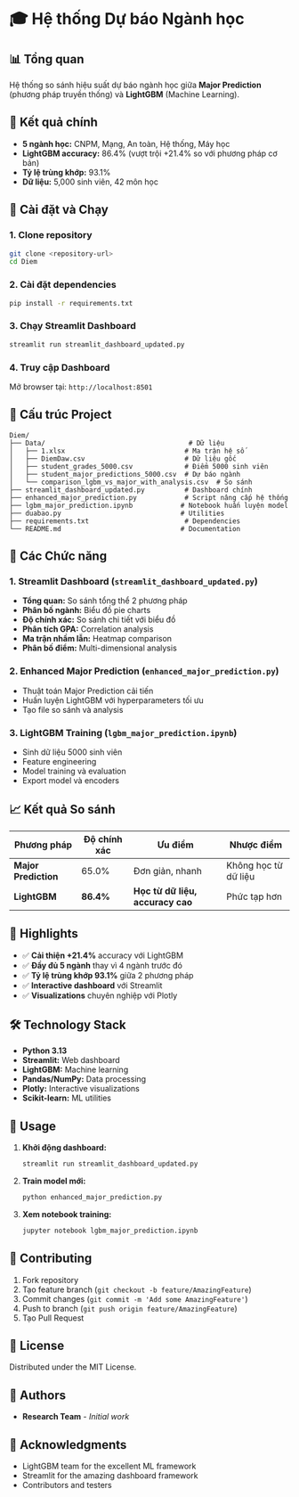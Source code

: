 # 🎓 Hệ thống Dự báo Ngành học

## 📊 Tổng quan
Hệ thống so sánh hiệu suất dự báo ngành học giữa **Major Prediction** (phương pháp truyền thống) và **LightGBM** (Machine Learning).

## 🎯 Kết quả chính
- **5 ngành học:** CNPM, Mạng, An toàn, Hệ thống, Máy học
- **LightGBM accuracy:** 86.4% (vượt trội +21.4% so với phương pháp cơ bản)
- **Tỷ lệ trùng khớp:** 93.1%
- **Dữ liệu:** 5,000 sinh viên, 42 môn học

## 🚀 Cài đặt và Chạy

### 1. Clone repository
```bash
git clone <repository-url>
cd Diem
```

### 2. Cài đặt dependencies
```bash
pip install -r requirements.txt
```

### 3. Chạy Streamlit Dashboard
```bash
streamlit run streamlit_dashboard_updated.py
```

### 4. Truy cập Dashboard
Mở browser tại: `http://localhost:8501`

## 📁 Cấu trúc Project

```
Diem/
├── Data/                                    # Dữ liệu
│   ├── 1.xlsx                              # Ma trận hệ số
│   ├── DiemDaw.csv                         # Dữ liệu gốc
│   ├── student_grades_5000.csv             # Điểm 5000 sinh viên
│   ├── student_major_predictions_5000.csv  # Dự báo ngành
│   └── comparison_lgbm_vs_major_with_analysis.csv  # So sánh
├── streamlit_dashboard_updated.py          # Dashboard chính
├── enhanced_major_prediction.py            # Script nâng cấp hệ thống
├── lgbm_major_prediction.ipynb            # Notebook huấn luyện model
├── duabao.py                              # Utilities
├── requirements.txt                        # Dependencies
└── README.md                              # Documentation
```

## 🔧 Các Chức năng

### 1. **Streamlit Dashboard** (`streamlit_dashboard_updated.py`)
- **Tổng quan:** So sánh tổng thể 2 phương pháp
- **Phân bố ngành:** Biểu đồ pie charts
- **Độ chính xác:** So sánh chi tiết với biểu đồ
- **Phân tích GPA:** Correlation analysis
- **Ma trận nhầm lẫn:** Heatmap comparison
- **Phân bố điểm:** Multi-dimensional analysis

### 2. **Enhanced Major Prediction** (`enhanced_major_prediction.py`)
- Thuật toán Major Prediction cải tiến
- Huấn luyện LightGBM với hyperparameters tối ưu
- Tạo file so sánh và analysis

### 3. **LightGBM Training** (`lgbm_major_prediction.ipynb`)
- Sinh dữ liệu 5000 sinh viên
- Feature engineering
- Model training và evaluation
- Export model và encoders

## 📈 Kết quả So sánh

| Phương pháp | Độ chính xác | Ưu điểm | Nhược điểm |
|-------------|--------------|---------|------------|
| **Major Prediction** | 65.0% | Đơn giản, nhanh | Không học từ dữ liệu |
| **LightGBM** | **86.4%** | **Học từ dữ liệu, accuracy cao** | Phức tạp hơn |

## 🎯 Highlights

- ✅ **Cải thiện +21.4%** accuracy với LightGBM
- ✅ **Đầy đủ 5 ngành** thay vì 4 ngành trước đó
- ✅ **Tỷ lệ trùng khớp 93.1%** giữa 2 phương pháp
- ✅ **Interactive dashboard** với Streamlit
- ✅ **Visualizations** chuyên nghiệp với Plotly

## 🛠 Technology Stack

- **Python 3.13**
- **Streamlit:** Web dashboard
- **LightGBM:** Machine learning
- **Pandas/NumPy:** Data processing
- **Plotly:** Interactive visualizations
- **Scikit-learn:** ML utilities

## 📝 Usage

1. **Khởi động dashboard:**
   ```bash
   streamlit run streamlit_dashboard_updated.py
   ```

2. **Train model mới:**
   ```bash
   python enhanced_major_prediction.py
   ```

3. **Xem notebook training:**
   ```bash
   jupyter notebook lgbm_major_prediction.ipynb
   ```

## 🤝 Contributing

1. Fork repository
2. Tạo feature branch (`git checkout -b feature/AmazingFeature`)
3. Commit changes (`git commit -m 'Add some AmazingFeature'`)
4. Push to branch (`git push origin feature/AmazingFeature`)
5. Tạo Pull Request

## 📄 License

Distributed under the MIT License.

## 👥 Authors

- **Research Team** - *Initial work*

## 🙏 Acknowledgments

- LightGBM team for the excellent ML framework
- Streamlit for the amazing dashboard framework
- Contributors and testers
